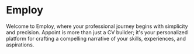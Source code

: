 # Employ
Welcome to Employ, where your professional journey begins with simplicity and precision. Appoint is more than just a CV builder; it's your personalized platform for crafting a compelling narrative of your skills, experiences, and aspirations.
